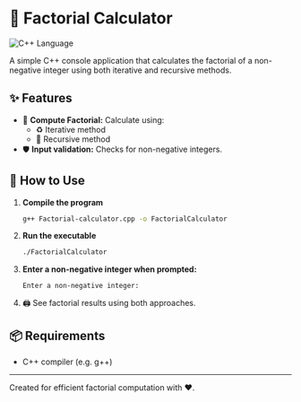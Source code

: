 # 🧩 Factorial Calculator
![C++ Language](https://img.shields.io/badge/Language-C++-blue)

A simple C++ console application that calculates the factorial of a non-negative integer using both iterative and recursive methods.

## ✨ Features

- 🔢 **Compute Factorial:** Calculate using:
    - ♻️ Iterative method
    - 🔄 Recursive method
- 🛡️ **Input validation:** Checks for non-negative integers.

## 🚀 How to Use

1. **Compile the program**
    ```bash
    g++ Factorial-calculator.cpp -o FactorialCalculator
    ```

2. **Run the executable**
    ```bash
    ./FactorialCalculator
    ```

3. **Enter a non-negative integer when prompted:**
    ```
    Enter a non-negative integer:
    ```
4. 🖨️ See factorial results using both approaches.

## 📦 Requirements

- C++ compiler (e.g. g++)

***

Created for efficient factorial computation with ❤️.